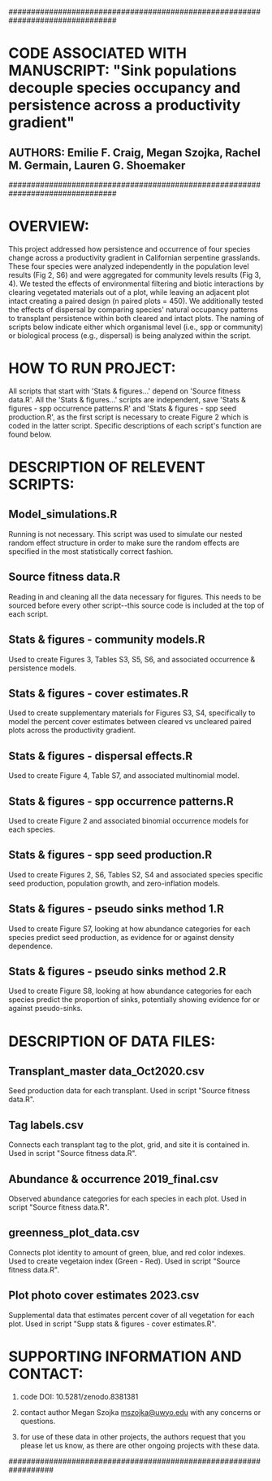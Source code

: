 ################################################################################
# CODE ASSOCIATED WITH MANUSCRIPT: "Sink populations decouple species occupancy and persistence across a productivity gradient"

## AUTHORS: Emilie F. Craig, Megan Szojka, Rachel M. Germain, Lauren G. Shoemaker 
################################################################################

# OVERVIEW:

This project addressed how persistence and occurrence of four species change across a productivity gradient in Californian serpentine grasslands. These four species were analyzed independently in the population level results (Fig 2, S6) and were aggregated for community levels results (Fig 3, 4). We tested the effects of environmental filtering and biotic interactions by clearing vegetated materials out of a plot, while leaving an adjacent plot intact creating a paired design (n paired plots = 450). We additionally tested the effects of dispersal by comparing species' natural occupancy patterns to transplant persistence within both cleared and intact plots. The naming of scripts below indicate either which organismal level (i.e., spp or community) or biological process (e.g., dispersal) is being analyzed within the script.

# HOW TO RUN PROJECT:

All scripts that start with 'Stats & figures...' depend on 'Source fitness data.R'. All the 'Stats & figures...' scripts are independent, save 'Stats & figures - spp occurrence patterns.R' and 'Stats & figures - spp seed production.R', as the first script is necessary to create Figure 2 which is coded in the latter script. Specific descriptions of each script's function are found below.

# DESCRIPTION OF RELEVENT SCRIPTS:

## Model_simulations.R

Running is not necessary. This script was used to simulate our nested random effect structure in order to make sure the random effects are specified in the most statistically correct fashion. 

## Source fitness data.R

Reading in and cleaning all the data necessary for figures. This needs to be sourced before every other script--this source code is included at the top of each script.

## Stats & figures - community models.R

Used to create Figures 3, Tables S3, S5, S6, and associated occurrence & persistence models. 

## Stats & figures - cover estimates.R

Used to create supplementary materials for Figures S3, S4, specifically to model the percent cover estimates between cleared vs uncleared paired plots across the productivity gradient.

## Stats & figures - dispersal effects.R

Used to create Figure 4, Table S7, and associated multinomial model.

## Stats & figures - spp occurrence patterns.R

Used to create Figure 2 and associated binomial occurrence models for each species.

## Stats & figures - spp seed production.R

Used to create Figures 2, S6, Tables S2, S4 and associated species specific seed production, population growth, and zero-inflation models.

## Stats & figures - pseudo sinks method 1.R

Used to create Figure S7, looking at how abundance categories for each species predict seed production, as evidence for or against density dependence.

## Stats & figures - pseudo sinks method 2.R

Used to create Figure S8, looking at how abundance categories for each species predict the proportion of sinks, potentially showing evidence for or against pseudo-sinks.

# DESCRIPTION OF DATA FILES:

## Transplant_master data_Oct2020.csv

Seed production data for each transplant. Used in script "Source fitness data.R".

## Tag labels.csv

Connects each transplant tag to the plot, grid, and site it is contained in. Used in script "Source fitness data.R".

## Abundance & occurrence 2019_final.csv

Observed abundance categories for each species in each plot. Used in script "Source fitness data.R".

## greenness_plot_data.csv

Connects plot identity to amount of green, blue, and red color indexes. Used to create vegetaion index (Green - Red). Used in script "Source fitness data.R".

## Plot photo cover estimates 2023.csv

Supplemental data that estimates percent cover of all vegetation for each plot. Used in script "Supp stats & figures - cover estimates.R".


# SUPPORTING INFORMATION AND CONTACT:

1. code DOI: 10.5281/zenodo.8381381

2. contact author Megan Szojka mszojka@uwyo.edu with any concerns or questions.

3. for use of these data in other projects, the authors request that you please let us know, as there are other ongoing projects with these data.

##################################################################



